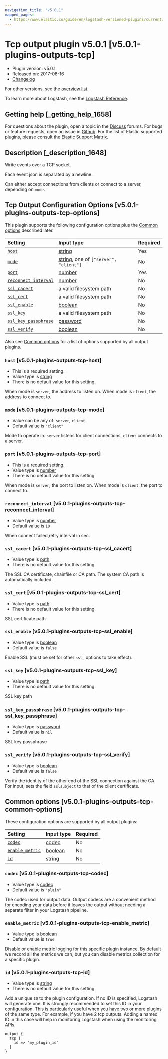 ```yaml
---
navigation_title: "v5.0.1"
mapped_pages:
  - https://www.elastic.co/guide/en/logstash-versioned-plugins/current/v5.0.1-plugins-outputs-tcp.html
---
```


# Tcp output plugin v5.0.1 [v5.0.1-plugins-outputs-tcp]

* Plugin version: v5.0.1
* Released on: 2017-08-16
* [Changelog](https://github.com/logstash-plugins/logstash-output-tcp/blob/v5.0.1/CHANGELOG.md)

For other versions, see the [overview list](output-tcp-index.md).

To learn more about Logstash, see the [Logstash Reference](https://www.elastic.co/guide/en/logstash/current/index.html).

## Getting help [_getting_help_1658]

For questions about the plugin, open a topic in the [Discuss](http://discuss.elastic.co) forums. For bugs or feature requests, open an issue in [Github](https://github.com/logstash-plugins/logstash-output-tcp). For the list of Elastic supported plugins, please consult the [Elastic Support Matrix](https://www.elastic.co/support/matrix#matrix_logstash_plugins).

## Description [_description_1648]

Write events over a TCP socket.

Each event json is separated by a newline.

Can either accept connections from clients or connect to a server, depending on `mode`.

## Tcp Output Configuration Options [v5.0.1-plugins-outputs-tcp-options]

This plugin supports the following configuration options plus the [Common options](v5-0-1-plugins-outputs-tcp.md#v5.0.1-plugins-outputs-tcp-common-options) described later.

| Setting | Input type | Required |
| :- | :- | :- |
| [`host`](v5-0-1-plugins-outputs-tcp.md#v5.0.1-plugins-outputs-tcp-host) | [string](/lsr/value-types.md#string) | Yes |
| [`mode`](v5-0-1-plugins-outputs-tcp.md#v5.0.1-plugins-outputs-tcp-mode) | [string](/lsr/value-types.md#string), one of `["server", "client"]` | No |
| [`port`](v5-0-1-plugins-outputs-tcp.md#v5.0.1-plugins-outputs-tcp-port) | [number](/lsr/value-types.md#number) | Yes |
| [`reconnect_interval`](v5-0-1-plugins-outputs-tcp.md#v5.0.1-plugins-outputs-tcp-reconnect_interval) | [number](/lsr/value-types.md#number) | No |
| [`ssl_cacert`](v5-0-1-plugins-outputs-tcp.md#v5.0.1-plugins-outputs-tcp-ssl_cacert) | a valid filesystem path | No |
| [`ssl_cert`](v5-0-1-plugins-outputs-tcp.md#v5.0.1-plugins-outputs-tcp-ssl_cert) | a valid filesystem path | No |
| [`ssl_enable`](v5-0-1-plugins-outputs-tcp.md#v5.0.1-plugins-outputs-tcp-ssl_enable) | [boolean](/lsr/value-types.md#boolean) | No |
| [`ssl_key`](v5-0-1-plugins-outputs-tcp.md#v5.0.1-plugins-outputs-tcp-ssl_key) | a valid filesystem path | No |
| [`ssl_key_passphrase`](v5-0-1-plugins-outputs-tcp.md#v5.0.1-plugins-outputs-tcp-ssl_key_passphrase) | [password](/lsr/value-types.md#password) | No |
| [`ssl_verify`](v5-0-1-plugins-outputs-tcp.md#v5.0.1-plugins-outputs-tcp-ssl_verify) | [boolean](/lsr/value-types.md#boolean) | No |

Also see [Common options](v5-0-1-plugins-outputs-tcp.md#v5.0.1-plugins-outputs-tcp-common-options) for a list of options supported by all output plugins.

### `host` [v5.0.1-plugins-outputs-tcp-host]

* This is a required setting.
* Value type is [string](/lsr/value-types.md#string)
* There is no default value for this setting.

When mode is `server`, the address to listen on. When mode is `client`, the address to connect to.

### `mode` [v5.0.1-plugins-outputs-tcp-mode]

* Value can be any of: `server`, `client`
* Default value is `"client"`

Mode to operate in. `server` listens for client connections, `client` connects to a server.

### `port` [v5.0.1-plugins-outputs-tcp-port]

* This is a required setting.
* Value type is [number](/lsr/value-types.md#number)
* There is no default value for this setting.

When mode is `server`, the port to listen on. When mode is `client`, the port to connect to.

### `reconnect_interval` [v5.0.1-plugins-outputs-tcp-reconnect_interval]

* Value type is [number](/lsr/value-types.md#number)
* Default value is `10`

When connect failed,retry interval in sec.

### `ssl_cacert` [v5.0.1-plugins-outputs-tcp-ssl_cacert]

* Value type is [path](/lsr/value-types.md#path)
* There is no default value for this setting.

The SSL CA certificate, chainfile or CA path. The system CA path is automatically included.

### `ssl_cert` [v5.0.1-plugins-outputs-tcp-ssl_cert]

* Value type is [path](/lsr/value-types.md#path)
* There is no default value for this setting.

SSL certificate path

### `ssl_enable` [v5.0.1-plugins-outputs-tcp-ssl_enable]

* Value type is [boolean](/lsr/value-types.md#boolean)
* Default value is `false`

Enable SSL (must be set for other `ssl_` options to take effect).

### `ssl_key` [v5.0.1-plugins-outputs-tcp-ssl_key]

* Value type is [path](/lsr/value-types.md#path)
* There is no default value for this setting.

SSL key path

### `ssl_key_passphrase` [v5.0.1-plugins-outputs-tcp-ssl_key_passphrase]

* Value type is [password](/lsr/value-types.md#password)
* Default value is `nil`

SSL key passphrase

### `ssl_verify` [v5.0.1-plugins-outputs-tcp-ssl_verify]

* Value type is [boolean](/lsr/value-types.md#boolean)
* Default value is `false`

Verify the identity of the other end of the SSL connection against the CA. For input, sets the field `sslsubject` to that of the client certificate.

## Common options [v5.0.1-plugins-outputs-tcp-common-options]

These configuration options are supported by all output plugins:

| Setting | Input type | Required |
| :- | :- | :- |
| [`codec`](v5-0-1-plugins-outputs-tcp.md#v5.0.1-plugins-outputs-tcp-codec) | [codec](/lsr/value-types.md#codec) | No |
| [`enable_metric`](v5-0-1-plugins-outputs-tcp.md#v5.0.1-plugins-outputs-tcp-enable_metric) | [boolean](/lsr/value-types.md#boolean) | No |
| [`id`](v5-0-1-plugins-outputs-tcp.md#v5.0.1-plugins-outputs-tcp-id) | [string](/lsr/value-types.md#string) | No |

### `codec` [v5.0.1-plugins-outputs-tcp-codec]

* Value type is [codec](/lsr/value-types.md#codec)
* Default value is `"plain"`

The codec used for output data. Output codecs are a convenient method for encoding your data before it leaves the output without needing a separate filter in your Logstash pipeline.

### `enable_metric` [v5.0.1-plugins-outputs-tcp-enable_metric]

* Value type is [boolean](/lsr/value-types.md#boolean)
* Default value is `true`

Disable or enable metric logging for this specific plugin instance. By default we record all the metrics we can, but you can disable metrics collection for a specific plugin.

### `id` [v5.0.1-plugins-outputs-tcp-id]

* Value type is [string](/lsr/value-types.md#string)
* There is no default value for this setting.

Add a unique `ID` to the plugin configuration. If no ID is specified, Logstash will generate one. It is strongly recommended to set this ID in your configuration. This is particularly useful when you have two or more plugins of the same type. For example, if you have 2 tcp outputs. Adding a named ID in this case will help in monitoring Logstash when using the monitoring APIs.

```
output {
  tcp {
    id => "my_plugin_id"
  }
}
```
